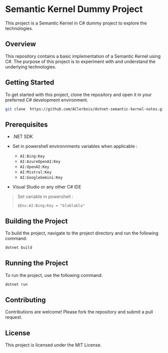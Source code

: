# Semantic Kernel Dummy Project

This project is a Semantic Kernel in C# dummy project to explore the technologies.

## Overview

This repository contains a basic implementation of a Semantic Kernel using C#. The purpose of this project is to experiment with and understand the underlying technologies.

## Getting Started

To get started with this project, clone the repository and open it in your preferred C# development environment.

```bash
git clone  https://github.com/AClerbois/dotnet-semantic-kernel-notes.git
```

## Prerequisites

- .NET SDK
- Set in powershell environnments variables when applicable : 
    - ```AI:Bing:Key```
    - ```AI:AzureOpenAI:Key```
    - ```AI:OpenAI:Key```
    - ```AI:Mistral:Key```
    - ```AI:GoogleGemini:Key```

- Visual Studio or any other C# IDE

> Set variable in powershell : 
> ```pwsh
> $Env:AI:Bing:Key = "blablabla"
> ```

## Building the Project

To build the project, navigate to the project directory and run the following command:

```bash
dotnet build
```

## Running the Project

To run the project, use the following command:

```bash
dotnet run
```

## Contributing

Contributions are welcome! Please fork the repository and submit a pull request.

## License

This project is licensed under the MIT License.
